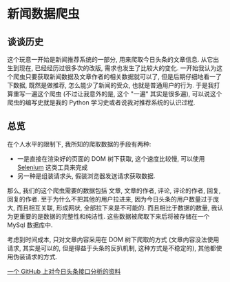 # 新闻数据爬虫

## 谈谈历史

这个玩意一开始是新闻推荐系统的一部分, 用来爬取今日头条的文章信息. 从它出生到现在, 已经经历过很多次的改版, 需求也发生了比较大的变化. 一开始我认为这个爬虫只要获取新闻数据及文章作者的相关数据就可以了, 但是后期仔细地看一了下数据, 既然是做推荐, 怎么能少了新闻的受众, 也就是普通用户的行为. 于是我打算重写一遍这个爬虫 (不过让我意外的是, 这个 "一遍" 其实是很多遍), 可以说这个爬虫的编写史就是我的 Python 学习史或者说我对推荐系统的认识过程. 

## 总览

在个人水平的限制下, 我所知的爬取数据的手段有两种: 
- 一是直接在渲染好的页面的 DOM 树下获取, 这个速度比较慢, 可以使用 [Selenium](https://selenium.dev/documentation/zh-cn/) 这类工具来完成
- 另一种是组装请求头, 假装浏览器发送请求获取数据. 

那么, 我们的这个爬虫需要的数据包括 文章, 文章的作者, 评论, 评论的作者, 回复, 回复的作者. 至于为什么不把其他的用户拉进来, 因为今日头条的用户数量过于庞大, 而且相互关联, 形成网状, 全部拉下来是不可能的. 而且相比于数据的数量, 我认为更重要的是数据的完整性和纯洁性. 这些数据被爬取下来后将被存储在一个 MySql 数据库中. 

考虑到时间成本, 只对文章内容采用在 DOM 树下爬取的方式 (文章内容没法使用请求, 其实是可以的, 但是得益于头条的反扒机制, 这种方式是不稳定的), 其他都使用伪装请求的方式. 

[一个 GitHub 上对今日头条接口分析的资料](https://github.com/iMeiji/Toutiao/wiki/%E4%BB%8A%E6%97%A5%E5%A4%B4%E6%9D%A1Api%E5%88%86%E6%9E%90#%E8%8E%B7%E5%8F%96%E6%96%B0%E9%97%BB%E8%AF%84%E8%AE%BA)
